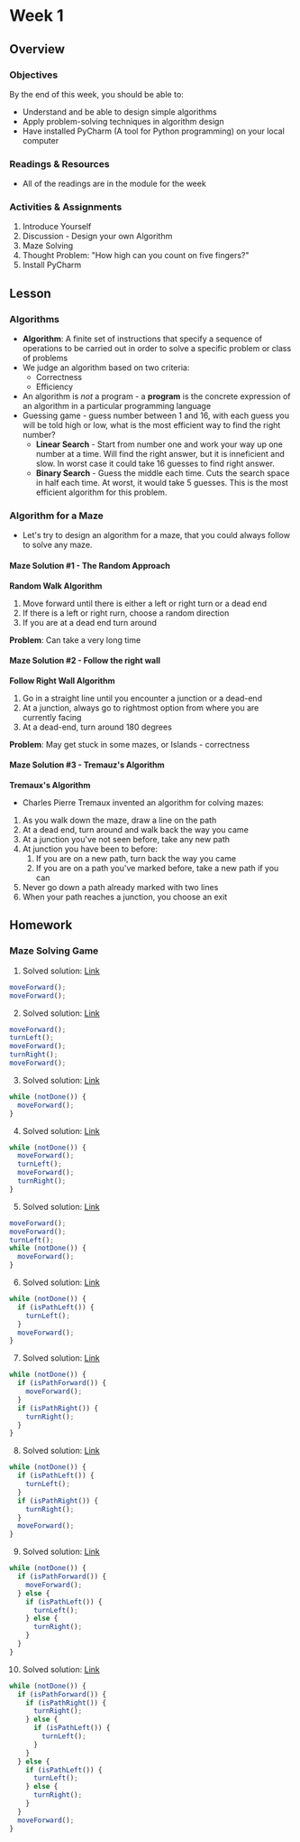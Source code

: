 # Week 1

## Overview

### Objectives

By the end of this week, you should be able to:

+ Understand and be able to design simple algorithms
+ Apply problem-solving techniques in algorithm design
+ Have installed PyCharm (A tool for Python programming) on your local computer

### Readings & Resources

+ All of the readings are in the module for the week

### Activities & Assignments

1. Introduce Yourself
2. Discussion - Design your own Algorithm
3. Maze Solving
4. Thought Problem: "How high can you count on five fingers?"
5. Install PyCharm

## Lesson

### Algorithms

+ __Algorithm__: A finite set of instructions that specify a sequence of operations to be carried out in order to solve a specific problem or class of problems
+ We judge an algorithm based on two criteria:
  + Correctness
  + Efficiency
+ An algorithm is *not* a program - a __program__ is the concrete expression of an algorithm in a particular programming language
+ Guessing game - guess number between 1 and 16, with each guess you will be told high or low, what is the most efficient way to find the right number?
  + __Linear Search__ - Start from number one and work your way up one number at a time. Will find the right answer, but it is inneficient and slow. In worst case it could take 16 guesses to find right answer.
  + __Binary Search__ - Guess the middle each time. Cuts the search space in half each time. At worst, it would take 5 guesses. This is the most efficient algorithm for this problem.

### Algorithm for a Maze

+ Let's try to design an algorithm for a maze, that you could always follow to solve any maze.

#### Maze Solution #1 - The Random Approach

__Random Walk Algorithm__

1. Move forward until there is either a left or right turn or a dead end
2. If there is a left or right rurn, choose a random direction
3. If you are at a dead end turn around

__Problem__: Can take a very long time

#### Maze Solution #2 - Follow the right wall

__Follow Right Wall Algorithm__

1. Go in a straight line until you encounter a junction or a dead-end
2. At a junction, always go to rightmost option from where you are currently facing
3. At a dead-end, turn around 180 degrees

__Problem__: May get stuck in some mazes, or Islands - correctness

#### Maze Solution #3 - Tremauz's Algorithm

__Tremaux's Algorithm__

+ Charles Pierre Tremaux invented an algorithm for colving mazes:

1. As you walk down the maze, draw a line on the path
2. At a dead end, turn around and walk back the way you came
3. At a junction you've not seen before, take any new path
4. At junction you have been to before:
    1. If you are on a new path, turn back the way you came
    2. If you are on a path you've marked before, take a new path if you can
5. Never go down a path already marked with two lines
6. When your path reaches a junction, you choose an exit

## Homework

### Maze Solving Game

1. Solved solution: [Link](https://blockly-games.appspot.com/maze?lang=en&level=1&skin=0#3m64bp)

```javascript
moveForward();
moveForward();
```

2. Solved solution: [Link](https://blockly-games.appspot.com/maze?lang=en&level=2&skin=0#daume6)

```javascript
moveForward();
turnLeft();
moveForward();
turnRight();
moveForward();
```

3. Solved solution: [Link](https://blockly-games.appspot.com/maze?lang=en&level=3&skin=0#cmhyhx)

```javascript
while (notDone()) {
  moveForward();
}
```

4. Solved solution: [Link](https://blockly-games.appspot.com/maze?lang=en&level=4&skin=0#ci6g6f)

```javascript
while (notDone()) {
  moveForward();
  turnLeft();
  moveForward();
  turnRight();
}
```

5. Solved solution: [Link](https://blockly-games.appspot.com/maze?lang=en&level=5&skin=0#qaygga)

```javascript
moveForward();
moveForward();
turnLeft();
while (notDone()) {
  moveForward();
}
```

6. Solved solution: [Link](https://blockly-games.appspot.com/maze?lang=en&level=6&skin=0#86r6y7)

```javascript
while (notDone()) {
  if (isPathLeft()) {
    turnLeft();
  }
  moveForward();
}
```

7. Solved solution: [Link](https://blockly-games.appspot.com/maze?lang=en&level=7&skin=0#kmfef5)

```javascript
while (notDone()) {
  if (isPathForward()) {
    moveForward();
  }
  if (isPathRight()) {
    turnRight();
  }
}
```

8. Solved solution: [Link](https://blockly-games.appspot.com/maze?lang=en&level=8&skin=0#zvdz2d)

```javascript
while (notDone()) {
  if (isPathLeft()) {
    turnLeft();
  }
  if (isPathRight()) {
    turnRight();
  }
  moveForward();
}
```
9. Solved solution: [Link](https://blockly-games.appspot.com/maze?lang=en&level=9&skin=0#szydsf)

```javascript
while (notDone()) {
  if (isPathForward()) {
    moveForward();
  } else {
    if (isPathLeft()) {
      turnLeft();
    } else {
      turnRight();
    }
  }
}
```

10. Solved solution: [Link](https://blockly-games.appspot.com/maze?lang=en&level=10&skin=0#wba7pd)

```javascript
while (notDone()) {
  if (isPathForward()) {
    if (isPathRight()) {
      turnRight();
    } else {
      if (isPathLeft()) {
        turnLeft();
      }
    }
  } else {
    if (isPathLeft()) {
      turnLeft();
    } else {
      turnRight();
    }
  }
  moveForward();
}
```
